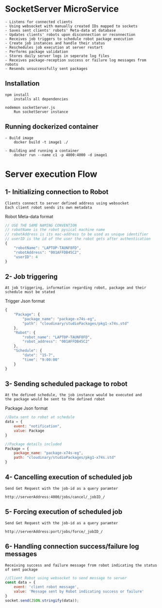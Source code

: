 # SocketServer MicroService

    - Listens for connected clients
    - Using websocket with manually created IDs mapped to sockets
    - Saves sent clients' robots' Meta-data at database
    - Updates clients' robots upon disconnection or reconnection
    - Receives job triggers to schedule robot package execution
    - Create job instances and handle their status
    - Reschedules job execution at server restart
    - Performs package validation
    - Stores daily server logs in seperate log files
    - Receives package-reception success or failure log messages from robots
    - Resends unsuccessfully sent packages

## Installation
    npm install
        installs all dependencies
    
    nodemon socketServer.js
        Run socketServer instance

## Running dockerized container
    - Build image
        docker build -t image1 ./
    
    - Building and running a container
        docker run --name c1 -p 4000:4000 -d image1

# Server execution Flow
## 1- Initializing connection to Robot 
    Clients connect to server defined address using websocket
    Each client robot sends its own metadata

Robot Meta-data format

```javascript
// USE THE SAME NAMING CONVENTION
// robotName is the robot pysical machine name
// robotAddress is its mac-address to be used as unique identifier
// userID is the id of the user the robot gets after authentication
{
    "robotName": "LAPTOP-TAUNF8FD",
    "robotAddress": "001AFFDB45C2",
    "userID": 4
}
```
## 2- Job triggering
    At job triggering, information regarding robot, package and their schedule must be stated

Trigger Json format

```javascript
{
    "Package": {
        "package_name": "package-x74s-eg",
        "path": "cloudinary/studioPackages/pkg1-x74s.std"
    },
    "Robot": {
        "robot_name": "LAPTOP-TAUNF8FD",
        "robot_address": "001AFFDB45C2"
    },
    "Schedule": {
        "date": "15-7",
        "time": "9:00:00"
    }
}
```
## 3- Sending scheduled package to robot
    At the defined schedule, the job instance would be executed and 
    the package would be sent to the defined robot
     
Package Json format

```javascript
//Data sent to robot at schedule
data = {
    event: "notification",
    value: Package
}

//Package details included
Package = { 
    package_name: "package-x74s-eg",
    path: "cloudinary/studioPackages/pkg1-x74s.std"
}
```
## 4- Cancelling execution of scheduled job
    Send Get Request with the job-id as a query paramter
    
    http://serverAddress:4000/jobs/cancel/_jobID_/

## 5- Forcing execution of scheduled job 
    Send Get Request with the job-id as a query paramter
        
    http://serverAddress:port/jobs/force/_jobID_/

## 6- Handling connection success/failure log messages
    Receiving success and failure message from robot indicating the status of sent package
```javascript
//Client Robot using websocket to send message to server
const data = {
    event: 'client robot message',
    value: 'Message sent by Robot indicating success or failure'
}
socket.send(JSON.stringify(data));
```